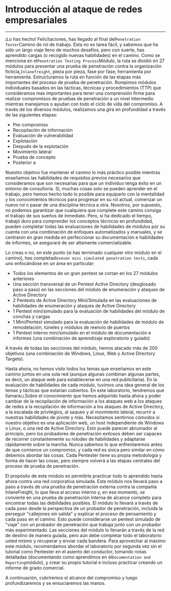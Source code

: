 # Introducción al ataque de redes empresariales

---

¡Lo has hecho! Felicitaciones, has llegado al final del`Penetration Tester`Camino de rol de trabajo. Esta no es tarea fácil, y sabemos que ha sido un largo viaje lleno de muchos desafíos, pero con suerte, has aprendido cargas (o recogido nuevas habilidades) en el camino. Como se menciona en el`Penetration Testing Process`Módulo, la ruta se dividió en 27 módulos para presentar una prueba de penetración contra la organización ficticia,`Inlanefreight`, pieza por pieza, fase por fase, herramienta por herramienta. Estructuramos la ruta en función de las etapas más importantes del proceso de prueba de penetración. Rompimos módulos individuales basados ​​en las tácticas, técnicas y procedimientos (TTP) que consideramos más importantes para tener una comprensión firme para realizar compromisos de pruebas de penetración a un nivel intermedio mientras manejamos o ayudan con todo el ciclo de vida del compromiso. A través de los diversos módulos, realizamos una gira en profundidad a través de las siguientes etapas:

- Pre-compromiso
- Recopilación de información
- Evaluación de vulnerabilidad
- Explotación
- Después de la explotación
- Movimiento lateral
- Prueba de concepto
- Posterior a

Nuestro objetivo fue mantener el camino lo más práctico posible mientras enseñamos las habilidades de requisitos previos necesarios que consideramos que son necesarias para que un individuo tenga éxito en un entorno de consultoría. Sí, muchas cosas solo se pueden aprender en el trabajo, pero hemos hecho todo lo posible para equiparlo con la mentalidad y los conocimientos técnicos para progresar en su rol actual, comenzar un nuevo rol o pasar de una disciplina técnica a otra. Nosotros, por supuesto, no podemos garantizar que cualquiera que complete este camino consiga el trabajo de sus sueños de inmediato. Pero, si ha dedicado el tiempo, trabajó duro para comprender los conceptos técnicos en profundidad, pueden completar todas las evaluaciones de habilidades de módulos por su cuenta con una combinación de enfoques automatizados y manuales, y se centraron en gran medida en perfeccionar su documentación e habilidades de informes, se asegurará de ser altamente comercializable.

Lo creas o no, en este punto (si has terminado cualquier otro módulo en el camino), has completado`seven mini simulated penetration tests`, cada uno enfocándose en un área en particular:

- Todos los elementos de un gran pentest se cortan en los 27 módulos anteriores
- Una sección transversal de un Pentest Active Directory (desglosado paso a paso) en las secciones del módulo de enumeración y ataques de Active Directory
- 2 Pentests de Active Directory Mini/Simulada en las evaluaciones de habilidades de enumeración y ataques de Active Directory
- 1 Pentest mini/simulado para la evaluación de habilidades del módulo de conchas y cargas
- 1 Mini/Pentest simulado para la evaluación de habilidades de módulo de remodelación, túneles y módulos de reenvío de puertos
- 1 Pentest interno mini/simulado en el módulo de documentación e informes (una combinación de aprendizaje exploratorio y guiado)

A través de todas las secciones del módulo, hemos atacado más de 200 objetivos (una combinación de Windows, Linux, Web y Active Directory Targets).

Hasta ahora, no hemos visto todos los temas que enseñamos en este camino juntos en una sola red (aunque algunas combinan algunas partes, es decir, un ataque web para establecerse en una red publicitaria). En la evaluación de habilidades de cada módulo, tuvimos una idea general de los temas y tácticas que estarían cubiertos. En este laboratorio, tendremos que llamar`ALL`Sobre el conocimiento que hemos adquirido hasta ahora y poder cambiar de la recopilación de información a los ataques web a los ataques de redes a la recopilación de información a los ataques de Active Directory, a la escalada de privilegios, al saqueo y al movimiento lateral, recurrir a nuestras habilidades de pivote y más. Necesitamos sentirnos cómodos si nuestro objetivo es una aplicación web, un host independiente de Windows o Linux, o una red de Active Directory. Esto puede parecer abrumador al principio, pero los probadores de penetración exitosos deben ser capaces de recorrer constantemente su rolodex de habilidades y adaptarse rápidamente sobre la marcha. Nunca sabemos lo que enfrentaremos antes de que comience un compromiso, y cada red es única pero similar en cómo debemos abordar las cosas. Cada Pentester tiene su propia metodología y forma de hacer las cosas, pero siempre volverá a las etapas centrales del proceso de prueba de penetración.

El propósito de este módulo es permitirle practicar todo lo aprendido hasta ahora contra una red corporativa simulada. Este módulo nos llevará paso a paso a través de una prueba de penetración externa contra la compañía InlaneFreight, lo que lleva al acceso interno y, en ese momento, se convierte en una prueba de penetración interna de alcance completo para encontrar todas las debilidades posibles. El módulo lo llevará a través de cada paso desde la perspectiva de un probador de penetración, incluida la perseguir "callejones sin salida" y explicar el proceso de pensamiento y cada paso en el camino. Esto puede considerarse un pentest simulado de "viaje" con un probador de penetración que trabaja junto con un probador más experimentado. Las secciones del módulo lo llevarán a través de la red de destino de manera guiada, pero aún debe completar todo el laboratorio usted mismo y recuperar y enviar cada bandera. Para aprovechar al máximo este módulo, recomendamos abordar el laboratorio por segunda vez sin el tutorial como Pentester en el asiento del conductor, tomando notas detalladas (documentando como aprendimos en el`Documentation and Reporting`módulo), y crear su propio tutorial e incluso practicar creando un informe de grado comercial.

A continuación, cubriremos el alcance del compromiso y luego profundizaremos y se ensuciaremos las manos.